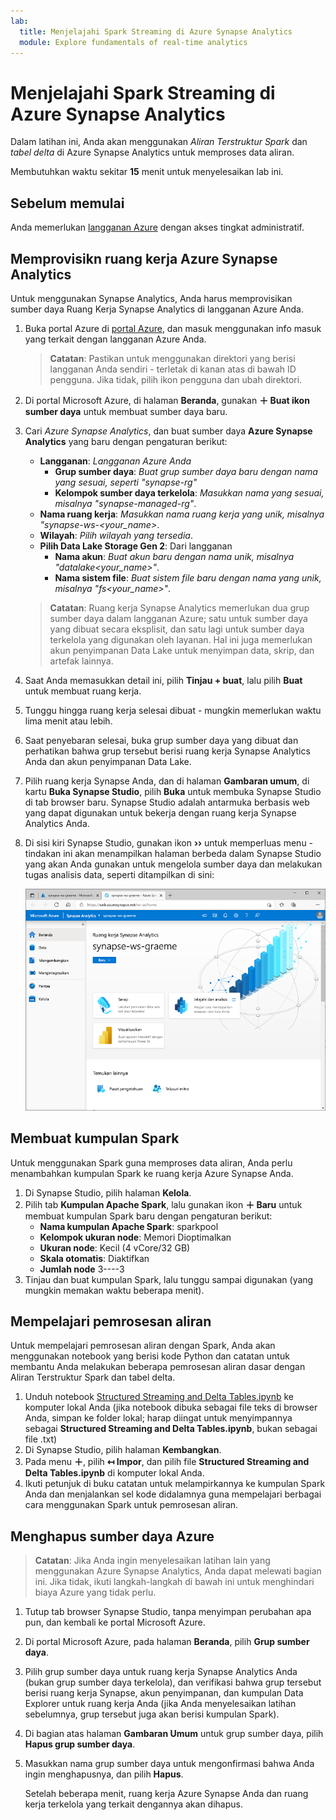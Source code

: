 ```yaml
---
lab:
  title: Menjelajahi Spark Streaming di Azure Synapse Analytics
  module: Explore fundamentals of real-time analytics
---
```


# Menjelajahi Spark Streaming di Azure Synapse Analytics

Dalam latihan ini, Anda akan menggunakan *Aliran Terstruktur Spark* dan *tabel delta* di Azure Synapse Analytics untuk memproses data aliran.

Membutuhkan waktu sekitar **15** menit untuk menyelesaikan lab ini.

## Sebelum memulai

Anda memerlukan [langganan Azure](https://azure.microsoft.com/free) dengan akses tingkat administratif.

## Memprovisikn ruang kerja Azure Synapse Analytics

Untuk menggunakan Synapse Analytics, Anda harus memprovisikan sumber daya Ruang Kerja Synapse Analytics di langganan Azure Anda.

1. Buka portal Azure di [portal Azure](https://portal.azure.com?azure-portal=true), dan masuk menggunakan info masuk yang terkait dengan langganan Azure Anda.

    > **Catatan**: Pastikan untuk menggunakan direktori yang berisi langganan Anda sendiri - terletak di kanan atas di bawah ID pengguna. Jika tidak, pilih ikon pengguna dan ubah direktori.

2. Di portal Microsoft Azure, di halaman **Beranda**, gunakan **&#65291; Buat ikon sumber daya** untuk membuat sumber daya baru.
3. Cari *Azure Synapse Analytics*, dan buat sumber daya **Azure Synapse Analytics** yang baru dengan pengaturan berikut:
    - **Langganan**: *Langganan Azure Anda*
        - **Grup sumber daya**: *Buat grup sumber daya baru dengan nama yang sesuai, seperti "synapse-rg"*
        - **Kelompok sumber daya terkelola**: *Masukkan nama yang sesuai, misalnya "synapse-managed-rg"*.
    - **Nama ruang kerja**: *Masukkan nama ruang kerja yang unik, misalnya "synapse-ws-<your_name>*.
    - **Wilayah**: *Pilih wilayah yang tersedia*.
    - **Pilih Data Lake Storage Gen 2**: Dari langganan
        - **Nama akun**: *Buat akun baru dengan nama unik, misalnya "datalake<your_name>"*.
        - **Nama sistem file**: *Buat sistem file baru dengan nama yang unik, misalnya "fs<your_name>"*.

    > **Catatan**: Ruang kerja Synapse Analytics memerlukan dua grup sumber daya dalam langganan Azure; satu untuk sumber daya yang dibuat secara eksplisit, dan satu lagi untuk sumber daya terkelola yang digunakan oleh layanan. Hal ini juga memerlukan akun penyimpanan Data Lake untuk menyimpan data, skrip, dan artefak lainnya.

4. Saat Anda memasukkan detail ini, pilih **Tinjau + buat**, lalu pilih **Buat** untuk membuat ruang kerja.
5. Tunggu hingga ruang kerja selesai dibuat - mungkin memerlukan waktu lima menit atau lebih.
6. Saat penyebaran selesai, buka grup sumber daya yang dibuat dan perhatikan bahwa grup tersebut berisi ruang kerja Synapse Analytics Anda dan akun penyimpanan Data Lake.
7. Pilih ruang kerja Synapse Anda, dan di halaman **Gambaran umum**, di kartu **Buka Synapse Studio**, pilih **Buka** untuk membuka Synapse Studio di tab browser baru. Synapse Studio adalah antarmuka berbasis web yang dapat digunakan untuk bekerja dengan ruang kerja Synapse Analytics Anda.
8. Di sisi kiri Synapse Studio, gunakan ikon **&rsaquo;&rsaquo;** untuk memperluas menu - tindakan ini akan menampilkan halaman berbeda dalam Synapse Studio yang akan Anda gunakan untuk mengelola sumber daya dan melakukan tugas analisis data, seperti ditampilkan di sini:

    ![Synapse Studio](images/synapse-studio.png)

## Membuat kumpulan Spark

Untuk menggunakan Spark guna memproses data aliran, Anda perlu menambahkan kumpulan Spark ke ruang kerja Azure Synapse Anda.

1. Di Synapse Studio, pilih halaman **Kelola**.
2. Pilih tab **Kumpulan Apache Spark**, lalu gunakan ikon **&#65291; Baru** untuk membuat kumpulan Spark baru dengan pengaturan berikut:
    - **Nama kumpulan Apache Spark**: sparkpool
    - **Kelompok ukuran node**: Memori Dioptimalkan
    - **Ukuran node**: Kecil (4 vCore/32 GB)
    - **Skala otomatis**: Diaktifkan
    - **Jumlah node** 3----3
3. Tinjau dan buat kumpulan Spark, lalu tunggu sampai digunakan (yang mungkin memakan waktu beberapa menit).

## Mempelajari pemrosesan aliran

Untuk mempelajari pemrosesan aliran dengan Spark, Anda akan menggunakan notebook yang berisi kode Python dan catatan untuk membantu Anda melakukan beberapa pemrosesan aliran dasar dengan Aliran Terstruktur Spark dan tabel delta.

1. Unduh notebook [Structured Streaming and Delta Tables.ipynb](https://github.com/MicrosoftLearning/DP-900T00A-Azure-Data-Fundamentals/raw/master/streaming/Spark%20Structured%20Streaming%20and%20Delta%20Tables.ipynb) ke komputer lokal Anda (jika notebook dibuka sebagai file teks di browser Anda, simpan ke folder lokal; harap diingat untuk menyimpannya sebagai **Structured Streaming and Delta Tables.ipynb**, bukan sebagai file .txt)
2. Di Synapse Studio, pilih halaman **Kembangkan**.
3. Pada menu **&#65291;**, pilih **&#8612; Impor**, dan pilih file **Structured Streaming and Delta Tables.ipynb** di komputer lokal Anda.
4. Ikuti petunjuk di buku catatan untuk melampirkannya ke kumpulan Spark Anda dan menjalankan sel kode didalamnya guna mempelajari berbagai cara menggunakan Spark untuk pemrosesan aliran.

## Menghapus sumber daya Azure

> **Catatan**: Jika Anda ingin menyelesaikan latihan lain yang menggunakan Azure Synapse Analytics, Anda dapat melewati bagian ini. Jika tidak, ikuti langkah-langkah di bawah ini untuk menghindari biaya Azure yang tidak perlu.

1. Tutup tab browser Synapse Studio, tanpa menyimpan perubahan apa pun, dan kembali ke portal Microsoft Azure.
1. Di portal Microsoft Azure, pada halaman **Beranda**, pilih **Grup sumber daya**.
1. Pilih grup sumber daya untuk ruang kerja Synapse Analytics Anda (bukan grup sumber daya terkelola), dan verifikasi bahwa grup tersebut berisi ruang kerja Synapse, akun penyimpanan, dan kumpulan Data Explorer untuk ruang kerja Anda (jika Anda menyelesaikan latihan sebelumnya, grup tersebut juga akan berisi kumpulan Spark).
1. Di bagian atas halaman **Gambaran Umum** untuk grup sumber daya, pilih **Hapus grup sumber daya**.
1. Masukkan nama grup sumber daya untuk mengonfirmasi bahwa Anda ingin menghapusnya, dan pilih **Hapus**.

    Setelah beberapa menit, ruang kerja Azure Synapse Anda dan ruang kerja terkelola yang terkait dengannya akan dihapus.
